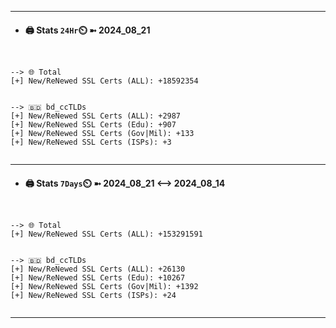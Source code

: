 

---
- #### 🖨️ **Stats** `24Hr`⏲️ ➼ 2024_08_21
```console


--> 🌐 Total
[+] New/ReNewed SSL Certs (ALL): +18592354


--> 🇧🇩 bd_ccTLDs
[+] New/ReNewed SSL Certs (ALL): +2987
[+] New/ReNewed SSL Certs (Edu): +907
[+] New/ReNewed SSL Certs (Gov|Mil): +133
[+] New/ReNewed SSL Certs (ISPs): +3


```

---
- #### 🖨️ **Stats** `7Days`⏲️ ➼ 2024_08_21 <--> 2024_08_14
```console


--> 🌐 Total
[+] New/ReNewed SSL Certs (ALL): +153291591


--> 🇧🇩 bd_ccTLDs
[+] New/ReNewed SSL Certs (ALL): +26130
[+] New/ReNewed SSL Certs (Edu): +10267
[+] New/ReNewed SSL Certs (Gov|Mil): +1392
[+] New/ReNewed SSL Certs (ISPs): +24


```

---

